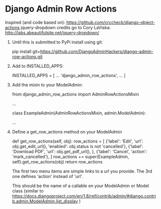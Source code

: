 Django Admin Row Actions
========================

Inspired (and code based on): https://github.com/crccheck/django-object-actions
jquery-dropdown credits go to Cory LaViska: http://labs.abeautifulsite.net/jquery-dropdown/


1. Until this is submitted to PyPi install using git:

    pip install git+https://github.com/DjangoAdminHackers/django-admin-row-actions.git
    
2. Add to INSTALLED_APPS:

    INSTALLED_APPS = [
      ...
      'django_admin_row_actions',
      ...
    ]
    
3. Add the mixin to your ModelAdmin:

    from django_admin_row_actions import AdminRowActionsMixin
    
    ...

    class ExampleAdmin(AdminRowActionsMixin, admin.ModelAdmin):
    
      ...
    

4. Define a get_row_actions method on your ModelAdmin
    
    def get_row_actions(self, obj):
        row_actions = [
            {'label': 'Edit', 'url': obj.get_edit_url(), 'enabled': obj.status is not 'cancelled'},
            {'label': 'Download PDF', 'url': obj.get_pdf_url(), },
            {'label': 'Cancel', 'action': 'mark_cancelled'},
        ]
        row_actions += super(ExampleAdmin, self).get_row_actions(obj)
        return row_actions
        
    The first two menu items are simple links to a url you provide. The 3rd one defines 'action' instead of 'url'.
    
    This should be the name of a callable on your ModelAdmin or Model class
    (similar to https://docs.djangoproject.com/en/1.8/ref/contrib/admin/#django.contrib.admin.ModelAdmin.list_display )
    
